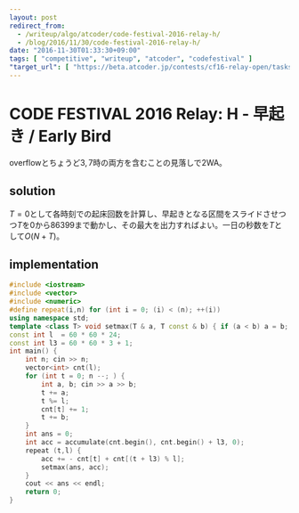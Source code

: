 ```yaml
---
layout: post
redirect_from:
  - /writeup/algo/atcoder/code-festival-2016-relay-h/
  - /blog/2016/11/30/code-festival-2016-relay-h/
date: "2016-11-30T01:33:30+09:00"
tags: [ "competitive", "writeup", "atcoder", "codefestival" ]
"target_url": [ "https://beta.atcoder.jp/contests/cf16-relay-open/tasks/relay_h" ]
---
```


# CODE FESTIVAL 2016 Relay: H - 早起き / Early Bird

overflowとちょうど$3,7$時の両方を含むことの見落しで$2$WA。

## solution

$T = 0$として各時刻での起床回数を計算し、早起きとなる区間をスライドさせつつ$T$を$0$から$86399$まで動かし、その最大を出力すればよい。一日の秒数を$T$として$O(N + T)$。

## implementation

``` c++
#include <iostream>
#include <vector>
#include <numeric>
#define repeat(i,n) for (int i = 0; (i) < (n); ++(i))
using namespace std;
template <class T> void setmax(T & a, T const & b) { if (a < b) a = b; }
const int l  = 60 * 60 * 24;
const int l3 = 60 * 60 * 3 + 1;
int main() {
    int n; cin >> n;
    vector<int> cnt(l);
    for (int t = 0; n --; ) {
        int a, b; cin >> a >> b;
        t += a;
        t %= l;
        cnt[t] += 1;
        t += b;
    }
    int ans = 0;
    int acc = accumulate(cnt.begin(), cnt.begin() + l3, 0);
    repeat (t,l) {
        acc += - cnt[t] + cnt[(t + l3) % l];
        setmax(ans, acc);
    }
    cout << ans << endl;
    return 0;
}
```
